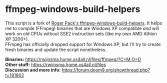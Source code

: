 # ffmpeg-windows-build-helpers

This script is a fork of [Roger Pack's ffmpeg-windows-build-helpers](https://github.com/rdp/ffmpeg-windows-build-helpers). It helps me to compile (FFmpeg) binaries that are Windows XP compatible _and_ will work on old CPUs without SSE2 instruction sets (like my own AMD Athlon XP 3200+).  
FFmpeg has officially dropped support for Windows XP, but I'll try to create fresh binaries and update the script nonetheless.

**Binaries:** https://rwijnsma.home.xs4all.nl/files/ffmpeg/?C=M;O=D  
**Other stuff:** https://rwijnsma.home.xs4all.nl/files  
**Discussion and more info:** https://forum.doom9.org/showthread.php?t=181802
